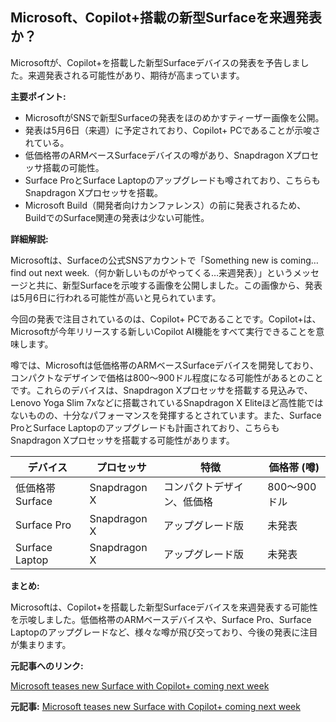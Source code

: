 ## Microsoft、Copilot+搭載の新型Surfaceを来週発表か？

Microsoftが、Copilot+を搭載した新型Surfaceデバイスの発表を予告しました。来週発表される可能性があり、期待が高まっています。

**主要ポイント:**

* MicrosoftがSNSで新型Surfaceの発表をほのめかすティーザー画像を公開。
* 発表は5月6日（来週）に予定されており、Copilot+ PCであることが示唆されている。
* 低価格帯のARMベースSurfaceデバイスの噂があり、Snapdragon Xプロセッサ搭載の可能性。
* Surface ProとSurface Laptopのアップグレードも噂されており、こちらもSnapdragon Xプロセッサを搭載。
* Microsoft Build（開発者向けカンファレンス）の前に発表されるため、BuildでのSurface関連の発表は少ない可能性。

**詳細解説:**

Microsoftは、Surfaceの公式SNSアカウントで「Something new is coming…find out next week.（何か新しいものがやってくる…来週発表）」というメッセージと共に、新型Surfaceを示唆する画像を公開しました。この画像から、発表は5月6日に行われる可能性が高いと見られています。

今回の発表で注目されているのは、Copilot+ PCであることです。Copilot+は、Microsoftが今年リリースする新しいCopilot AI機能をすべて実行できることを意味します。

噂では、Microsoftは低価格帯のARMベースSurfaceデバイスを開発しており、コンパクトなデザインで価格は800～900ドル程度になる可能性があるとのことです。これらのデバイスは、Snapdragon Xプロセッサを搭載する見込みで、Lenovo Yoga Slim 7xなどに搭載されているSnapdragon X Eliteほど高性能ではないものの、十分なパフォーマンスを発揮するとされています。また、Surface ProとSurface Laptopのアップグレードも計画されており、こちらもSnapdragon Xプロセッサを搭載する可能性があります。

| デバイス | プロセッサ | 特徴 | 価格帯 (噂) |
| --------------- | ------------------- | ------------------------------------- | ----------- |
| 低価格帯Surface | Snapdragon X | コンパクトデザイン、低価格 | 800～900ドル |
| Surface Pro | Snapdragon X | アップグレード版 | 未発表 |
| Surface Laptop | Snapdragon X | アップグレード版 | 未発表 |

**まとめ:**

Microsoftは、Copilot+を搭載した新型Surfaceデバイスを来週発表する可能性を示唆しました。低価格帯のARMベースデバイスや、Surface Pro、Surface Laptopのアップグレードなど、様々な噂が飛び交っており、今後の発表に注目が集まります。

**元記事へのリンク:**

[Microsoft teases new Surface with Copilot+ coming next week](https://www.theshortcut.com/p/microsoft-surface-copilot-plus)


**元記事:** [Microsoft teases new Surface with Copilot+ coming next week](https://www.theshortcut.com/p/microsoft-surface-copilot-teaser-may-2025)